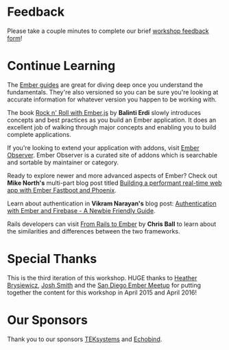 # Feedback

Please take a couple minutes to complete our brief [workshop feedback form][form]!

# Continue Learning

The [Ember guides][ember-guides] are great for diving deep once you understand the fundamentals. They're also versioned so you can be sure you're looking at accurate information for whatever version you happen to be working with.

The book [Rock n' Roll with Ember.js][rnr-ember] by **Balinti Erdi** slowly introduces concepts and best practices as you build an Ember application. It does an excellent job of walking through major concepts and enabling you to build complete applications.

If you're looking to extend your application with addons, visit [Ember Observer][eo]. Ember Observer is a curated site of addons which is searchable and sortable by maintainer or category.

Ready to explore newer and more advanced aspects of Ember? Check out **Mike North's** multi-part blog post titled [Building a performant real-time web app with Ember Fastboot and Phoenix][mnorth].

Learn about authentication in **Vikram Narayan's** blog post: [Authentication with Ember and Firebase - A Newbie Friendly Guide][vnarayan].

Rails developers can visit [From Rails to Ember][cball] by **Chris Ball**  to learn about the similarities and differences between the two frameworks.

# Special Thanks

This is the third iteration of this workshop. HUGE thanks to [Heather Brysiewicz][heather], [Josh Smith][josh] and the [San Diego Ember Meetup][sandiego] for putting together the content for this workshop in April 2015 and April 2016!

# Our Sponsors

Thank you to our sponsors [TEKsystems][tek] and [Echobind][echobind].

[form]: https://docs.google.com/forms/d/e/1FAIpQLSd8ggxszFSxm3Oe_rX_Yf7p5GE44gB7wAjNumGNHdptN4gB0g/viewform
[ember-guides]: https://guides.emberjs.com/v2.7.0/
[rnr-ember]: http://balinterdi.com/rock-and-roll-with-emberjs/
[eo]: https://emberobserver.com/
[mnorth]: https://medium.com/peep-stack/building-a-performant-web-app-with-ember-fastboot-and-phoenix-part-1-fa1241654308#.sg2zfm6mb
[vnarayan]: http://vikram-s-narayan.github.io/blog/authentication-with-ember-and-firebase-part-1/
[cball]: http://fromrailstoember.com/
[heather]: http://twitter.com/caligoanimus
[josh]: http://twitter.com/joshsmith
[sandiego]: http://www.meetup.com/sandiego-ember/events/228231120/
[tek]: https://www.teksystems.com/
[echobind]: https://echobind.com/